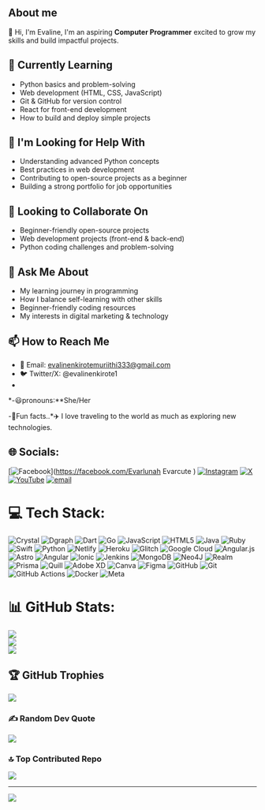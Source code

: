 
## About me

👋 Hi, I'm Evaline,
I'm an aspiring **Computer Programmer** excited to grow my skills and build impactful projects.  

## 🌱 Currently Learning
- Python basics and problem-solving  
- Web development (HTML, CSS, JavaScript)  
- Git & GitHub for version control  
- React for front-end development  
- How to build and deploy simple projects  

## 🙋 I'm Looking for Help With
- Understanding advanced Python concepts  
- Best practices in web development  
- Contributing to open-source projects as a beginner  
- Building a strong portfolio for job opportunities  

## 🤝 Looking to Collaborate On
- Beginner-friendly open-source projects  
- Web development projects (front-end & back-end)  
- Python coding challenges and problem-solving  

## 💬 Ask Me About
- My learning journey in programming  
- How I balance self-learning with other skills  
- Beginner-friendly coding resources  
- My interests in digital marketing & technology   

## 📫 How to Reach Me
- 📧 Email: evalinenkirotemuriithi333@gmail.com
- 🐦 Twitter/X: @evalinenkirote1
- 
*-😃pronouns:**She/Her

-🤪Fun facts..*✈️ I love traveling to the world as much as exploring new technologies.




## 🌐 Socials:
[![Facebook](https://img.shields.io/badge/Facebook-%231877F2.svg?logo=Facebook&logoColor=white)](https://facebook.com/Evarlunah Evarcute ) [![Instagram](https://img.shields.io/badge/Instagram-%23E4405F.svg?logo=Instagram&logoColor=white)](https://instagram.com/evahcute) [![X](https://img.shields.io/badge/X-black.svg?logo=X&logoColor=white)](https://x.com/@evalinenkirote1) [![YouTube](https://img.shields.io/badge/YouTube-%23FF0000.svg?logo=YouTube&logoColor=white)](https://youtube.com/@@evalinenkirote449) [![email](https://img.shields.io/badge/Email-D14836?logo=gmail&logoColor=white)](mailto:Evalinenkirotemuriithi333@gmail.com) 

# 💻 Tech Stack:
![Crystal](https://img.shields.io/badge/crystal-%23000000.svg?style=for-the-badge&logo=crystal&logoColor=white) ![Dgraph](https://img.shields.io/badge/dgraph-%23E50695.svg?style=for-the-badge&logo=dgraph&logoColor=white) ![Dart](https://img.shields.io/badge/dart-%230175C2.svg?style=for-the-badge&logo=dart&logoColor=white) ![Go](https://img.shields.io/badge/go-%2300ADD8.svg?style=for-the-badge&logo=go&logoColor=white) ![JavaScript](https://img.shields.io/badge/javascript-%23323330.svg?style=for-the-badge&logo=javascript&logoColor=%23F7DF1E) ![HTML5](https://img.shields.io/badge/html5-%23E34F26.svg?style=for-the-badge&logo=html5&logoColor=white) ![Java](https://img.shields.io/badge/java-%23ED8B00.svg?style=for-the-badge&logo=openjdk&logoColor=white) ![Ruby](https://img.shields.io/badge/ruby-%23CC342D.svg?style=for-the-badge&logo=ruby&logoColor=white) ![Swift](https://img.shields.io/badge/swift-F54A2A?style=for-the-badge&logo=swift&logoColor=white) ![Python](https://img.shields.io/badge/python-3670A0?style=for-the-badge&logo=python&logoColor=ffdd54) ![Netlify](https://img.shields.io/badge/netlify-%23000000.svg?style=for-the-badge&logo=netlify&logoColor=#00C7B7) ![Heroku](https://img.shields.io/badge/heroku-%23430098.svg?style=for-the-badge&logo=heroku&logoColor=white) ![Glitch](https://img.shields.io/badge/glitch-%233333FF.svg?style=for-the-badge&logo=glitch&logoColor=white) ![Google Cloud](https://img.shields.io/badge/GoogleCloud-%234285F4.svg?style=for-the-badge&logo=google-cloud&logoColor=white) ![Angular.js](https://img.shields.io/badge/angular.js-%23E23237.svg?style=for-the-badge&logo=angularjs&logoColor=white) ![Astro](https://img.shields.io/badge/astro-%232C2052.svg?style=for-the-badge&logo=astro&logoColor=white) ![Angular](https://img.shields.io/badge/angular-%23DD0031.svg?style=for-the-badge&logo=angular&logoColor=white) ![Ionic](https://img.shields.io/badge/Ionic-%233880FF.svg?style=for-the-badge&logo=Ionic&logoColor=white) ![Jenkins](https://img.shields.io/badge/jenkins-%232C5263.svg?style=for-the-badge&logo=jenkins&logoColor=white) ![MongoDB](https://img.shields.io/badge/MongoDB-%234ea94b.svg?style=for-the-badge&logo=mongodb&logoColor=white) ![Neo4J](https://img.shields.io/badge/Neo4j-008CC1?style=for-the-badge&logo=neo4j&logoColor=white) ![Realm](https://img.shields.io/badge/Realm-39477F?style=for-the-badge&logo=realm&logoColor=white) ![Prisma](https://img.shields.io/badge/Prisma-3982CE?style=for-the-badge&logo=Prisma&logoColor=white) ![Quill](https://img.shields.io/badge/Quill-52B0E7?style=for-the-badge&logo=apache&logoColor=white) ![Adobe XD](https://img.shields.io/badge/Adobe%20XD-470137?style=for-the-badge&logo=Adobe%20XD&logoColor=#FF61F6) ![Canva](https://img.shields.io/badge/Canva-%2300C4CC.svg?style=for-the-badge&logo=Canva&logoColor=white) ![Figma](https://img.shields.io/badge/figma-%23F24E1E.svg?style=for-the-badge&logo=figma&logoColor=white) ![GitHub](https://img.shields.io/badge/github-%23121011.svg?style=for-the-badge&logo=github&logoColor=white) ![Git](https://img.shields.io/badge/git-%23F05033.svg?style=for-the-badge&logo=git&logoColor=white) ![GitHub Actions](https://img.shields.io/badge/github%20actions-%232671E5.svg?style=for-the-badge&logo=githubactions&logoColor=white) ![Docker](https://img.shields.io/badge/docker-%230db7ed.svg?style=for-the-badge&logo=docker&logoColor=white) ![Meta](https://img.shields.io/badge/Meta-%230467DF.svg?style=for-the-badge&logo=Meta&logoColor=white)
# 📊 GitHub Stats:
![](https://github-readme-stats.vercel.app/api?username=evalinenkirotemuriithi333-Eve&theme=swift&hide_border=false&include_all_commits=true&count_private=true)<br/>
![](https://nirzak-streak-stats.vercel.app/?user=evalinenkirotemuriithi333-Eve&theme=swift&hide_border=false)<br/>
![](https://github-readme-stats.vercel.app/api/top-langs/?username=evalinenkirotemuriithi333-Eve&theme=swift&hide_border=false&include_all_commits=true&count_private=true&layout=compact)

## 🏆 GitHub Trophies
![](https://github-profile-trophy.vercel.app/?username=evalinenkirotemuriithi333-Eve&theme=radical&no-frame=true&no-bg=true&margin-w=4)

### ✍️ Random Dev Quote
![](https://quotes-github-readme.vercel.app/api?type=horizontal&theme=radical)

### 🔝 Top Contributed Repo
![](https://github-contributor-stats.vercel.app/api?username=evalinenkirotemuriithi333-Eve&limit=5&theme=dark&combine_all_yearly_contributions=true)

---
[![](https://visitcount.itsvg.in/api?id=evalinenkirotemuriithi333-Eve&icon=0&color=4)](https://visitcount.itsvg.in)

<!-- Proudly created with GPRM ( https://gprm.itsvg.in ) -->
